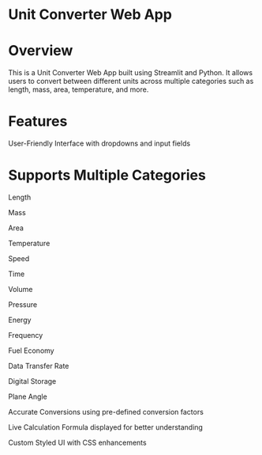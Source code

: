 # Unit Converter Web App

# Overview

This is a Unit Converter Web App built using Streamlit and Python. It allows users to convert between different units across multiple categories such as length, mass, area, temperature, and more.

# Features

User-Friendly Interface with dropdowns and input fields

# Supports Multiple Categories

Length

Mass

Area

Temperature

Speed

Time

Volume

Pressure

Energy

Frequency

Fuel Economy

Data Transfer Rate

Digital Storage

Plane Angle

Accurate Conversions using pre-defined conversion factors

Live Calculation Formula displayed for better understanding

Custom Styled UI with CSS enhancements
